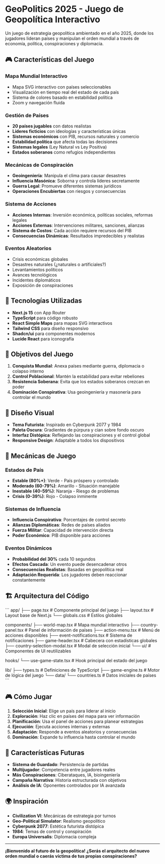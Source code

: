 # GeoPolitics 2025 - Juego de Geopolítica Interactivo

Un juego de estrategia geopolítica ambientado en el año 2025, donde los jugadores lideran países y manipulan el orden mundial a través de economía, política, conspiraciones y diplomacia.

## 🎮 Características del Juego

### Mapa Mundial Interactivo
- Mapa SVG interactivo con países seleccionables
- Visualización en tiempo real del estado de cada país
- Sistema de colores basado en estabilidad política
- Zoom y navegación fluida

### Gestión de Países
- **20 países jugables** con datos realistas
- **Líderes ficticios** con ideologías y características únicas
- **Sistemas económicos** con PIB, recursos naturales y comercio
- **Estabilidad política** que afecta todas las decisiones
- **Sistemas legales** (Ley Natural vs Ley Positiva)
- **Estados soberanos** como refugios independientes

### Mecánicas de Conspiración
- **Geoingeniería**: Manipula el clima para causar desastres
- **Influencia Masónica**: Soborna y controla líderes secretamente
- **Guerra Legal**: Promueve diferentes sistemas jurídicos
- **Operaciones Encubiertas** con riesgos y consecuencias

### Sistema de Acciones
- **Acciones Internas**: Inversión económica, políticas sociales, reformas legales
- **Acciones Externas**: Intervenciones militares, sanciones, alianzas
- **Sistema de Costos**: Cada acción requiere recursos del PIB
- **Consecuencias Dinámicas**: Resultados impredecibles y realistas

### Eventos Aleatorios
- Crisis económicas globales
- Desastres naturales (¿naturales o artificiales?)
- Levantamientos políticos
- Avances tecnológicos
- Incidentes diplomáticos
- Exposición de conspiraciones

## 🚀 Tecnologías Utilizadas

- **Next.js 15** con App Router
- **TypeScript** para código robusto
- **React Simple Maps** para mapas SVG interactivos
- **Tailwind CSS** para diseño responsivo
- **Shadcn/ui** para componentes modernos
- **Lucide React** para iconografía

## 🎯 Objetivos del Juego

1. **Conquista Mundial**: Anexa países mediante guerra, diplomacia o colapso interno
2. **Control Poblacional**: Mantén la estabilidad para evitar rebeliones
3. **Resistencia Soberana**: Evita que los estados soberanos crezcan en poder
4. **Dominación Conspirativa**: Usa geoingeniería y masonería para controlar el mundo

## 🎨 Diseño Visual

- **Tema Futurista**: Inspirado en Cyberpunk 2077 y 1984
- **Paleta Oscura**: Gradientes de púrpura y cian sobre fondo oscuro
- **Interfaz Distópica**: Reflejando las conspiraciones y el control global
- **Responsive Design**: Adaptable a todos los dispositivos

## 🎲 Mecánicas de Juego

### Estados de País
- **Estable (80%+)**: Verde - País próspero y controlado
- **Moderado (60-79%)**: Amarillo - Situación manejable
- **Inestable (40-59%)**: Naranja - Riesgo de problemas
- **Crisis (0-39%)**: Rojo - Colapso inminente

### Sistemas de Influencia
- **Influencia Conspirativa**: Porcentajes de control secreto
- **Alianzas Diplomáticas**: Redes de países aliados
- **Fuerza Militar**: Capacidad de intervención directa
- **Poder Económico**: PIB disponible para acciones

### Eventos Dinámicos
- **Probabilidad del 30%** cada 10 segundos
- **Efectos Cascada**: Un evento puede desencadenar otros
- **Consecuencias Realistas**: Basadas en geopolítica real
- **Adaptación Requerida**: Los jugadores deben reaccionar constantemente

## 🏗️ Arquitectura del Código

\`\`\`
app/
├── page.tsx                 # Componente principal del juego
├── layout.tsx              # Layout base de Next.js
└── globals.css             # Estilos globales

components/
├── world-map.tsx           # Mapa mundial interactivo
├── country-panel.tsx       # Panel de información de países
├── action-menu.tsx         # Menú de acciones disponibles
├── event-notifications.tsx # Sistema de notificaciones
├── game-header.tsx         # Cabecera con estadísticas globales
├── country-selection-modal.tsx # Modal de selección inicial
└── ui/                     # Componentes de UI reutilizables

hooks/
└── use-game-state.tsx      # Hook principal del estado del juego

lib/
├── types.ts                # Definiciones de TypeScript
├── game-engine.ts          # Motor de lógica del juego
└── data/
    └── countries.ts        # Datos iniciales de países
\`\`\`

## 🎮 Cómo Jugar

1. **Selección Inicial**: Elige un país para liderar al inicio
2. **Exploración**: Haz clic en países del mapa para ver información
3. **Planificación**: Usa el panel de acciones para planear estrategias
4. **Ejecución**: Ejecuta acciones internas y externas
5. **Adaptación**: Responde a eventos aleatorios y consecuencias
6. **Dominación**: Expande tu influencia hasta controlar el mundo

## 🔮 Características Futuras

- **Sistema de Guardado**: Persistencia de partidas
- **Multijugador**: Competencia entre jugadores reales
- **Más Conspiraciones**: Ciberataques, IA, bioingeniería
- **Campaña Narrativa**: Historia estructurada con objetivos
- **Análisis de IA**: Oponentes controlados por IA avanzada

## 🌍 Inspiración

- **Civilization VI**: Mecánicas de estrategia por turnos
- **Geo-Political Simulator**: Realismo geopolítico
- **Cyberpunk 2077**: Estética futurista distópica
- **1984**: Temas de control y conspiración
- **Europa Universalis**: Diplomacia compleja

---

**¡Bienvenido al futuro de la geopolítica! ¿Serás el arquitecto del nuevo orden mundial o caerás víctima de tus propias conspiraciones?**
